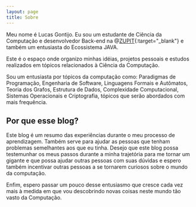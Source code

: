 ```yaml
---
layout: page
title: Sobre
---
```



Meu nome é Lucas Gontijo. Eu sou um estudante de Ciência da Computação e desenvolvedor Back-end na @[ZUPIT](http://www.zup.com.br){:target="_blank"} e também um entusiasta do Ecossistema JAVA.

Este é o espaço onde organizo minhas idéias, projetos pessoais e estudos realizados em tópicos relacionados à Ciência da Computação.

Sou um entusiasta por tópicos da computação como: Paradigmas de Programação, Engenharia de Software, Linguagens Formais e Autômatos, Teoria dos Grafos, Estrutura de Dados, Complexidade Computacional, Sistemas Operacionais e Criptografia, tópicos que serão abordados com mais frequência.

## Por que esse blog?
Este blog é um resumo das experiências durante o meu processo de aprendizagem. Também serve para ajudar as pessoas que tenham problemas semelhantes aos que eu tinha. Desejo que este blog possa testemunhar os meus passos durante a minha trajetória para me tornar um gigante e que possa ajudar outras pessoas com suas dúvidas e espero também incentivar outras pessoas a se tornarem curiosos sobre o mundo da computação. 

Enfim, espero passar um pouco desse entusiasmo que cresce cada vez mais à medida em que vou descobrindo novas coisas neste mundo tão vasto da Computação.
